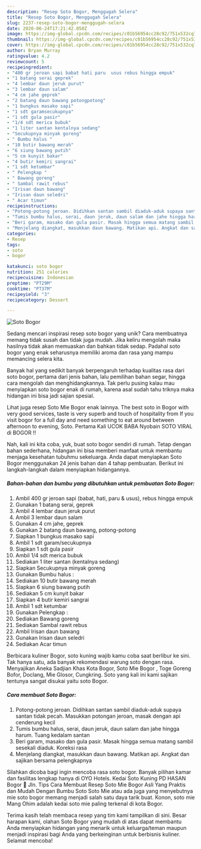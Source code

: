 ```yaml
---
description: "Resep Soto Bogor, Menggugah Selera"
title: "Resep Soto Bogor, Menggugah Selera"
slug: 2237-resep-soto-bogor-menggugah-selera
date: 2020-06-24T17:21:42.050Z
image: https://img-global.cpcdn.com/recipes/c01b56954cc28c92/751x532cq70/soto-bogor-foto-resep-utama.jpg
thumbnail: https://img-global.cpcdn.com/recipes/c01b56954cc28c92/751x532cq70/soto-bogor-foto-resep-utama.jpg
cover: https://img-global.cpcdn.com/recipes/c01b56954cc28c92/751x532cq70/soto-bogor-foto-resep-utama.jpg
author: Bryan Murray
ratingvalue: 4.2
reviewcount: 5
recipeingredient:
- "400 gr jeroan sapi babat hati paru  usus rebus hingga empuk"
- "1 batang serai geprek"
- "4 lembar daun jeruk purut"
- "3 lembar daun salam"
- "4 cm jahe geprek"
- "2 batang daun bawang potongpotong"
- "1 bungkus masako sapi"
- "1 sdt garamsecukupnya"
- "1 sdt gula pasir"
- "1/4 sdt merica bubuk"
- "1 liter santan kentalnya sedang"
- "Secukupnya minyak goreng"
- " Bumbu halus "
- "10 butir bawang merah"
- "6 siung bawang putih"
- "5 cm kunyit bakar"
- "4 butir kemiri sangrai"
- "1 sdt ketumbar"
- " Pelengkap "
- " Bawang goreng"
- " Sambal rawit rebus"
- "Irisan daun bawang"
- "Irisan daun seledri"
- " Acar timun"
recipeinstructions:
- "Potong-potong jeroan. Didihkan santan sambil diaduk-aduk supaya santan tidak pecah. Masukkan potongan jeroan, masak dengan api cenderung kecil"
- "Tumis bumbu halus, serai, daun jeruk, daun salam dan jahe hingga harum. Tuang kedalam santan"
- "Beri garam, masako dan gula pasir. Masak hingga semua matang sambil sesekali diaduk. Koreksi rasa"
- "Menjelang diangkat, masukkan daun bawang. Matikan api. Angkat dan sajikan bersama pelengkapnya"
categories:
- Resep
tags:
- soto
- bogor

katakunci: soto bogor 
nutrition: 251 calories
recipecuisine: Indonesian
preptime: "PT29M"
cooktime: "PT37M"
recipeyield: "3"
recipecategory: Dessert

---
```



![Soto Bogor](https://img-global.cpcdn.com/recipes/c01b56954cc28c92/751x532cq70/soto-bogor-foto-resep-utama.jpg)

Sedang mencari inspirasi resep soto bogor yang unik? Cara membuatnya memang tidak susah dan tidak juga mudah. Jika keliru mengolah maka hasilnya tidak akan memuaskan dan bahkan tidak sedap. Padahal soto bogor yang enak seharusnya memiliki aroma dan rasa yang mampu memancing selera kita.

Banyak hal yang sedikit banyak berpengaruh terhadap kualitas rasa dari soto bogor, pertama dari jenis bahan, lalu pemilihan bahan segar, hingga cara mengolah dan menghidangkannya. Tak perlu pusing kalau mau menyiapkan soto bogor enak di rumah, karena asal sudah tahu triknya maka hidangan ini bisa jadi sajian spesial.

Lihat juga resep Soto Mie Bogor enak lainnya. The best soto in Bogor with very good services, taste is very superb and touch of hospitality from If you visit bogor for a full day and need something to eat around between afternoon to evening, Soto. Pertama Kali UCOK BABA Nyobain SOTO VIRAL di BOGOR !!


Nah, kali ini kita coba, yuk, buat soto bogor sendiri di rumah. Tetap dengan bahan sederhana, hidangan ini bisa memberi manfaat untuk membantu menjaga kesehatan tubuhmu sekeluarga. Anda dapat menyiapkan Soto Bogor menggunakan 24 jenis bahan dan 4 tahap pembuatan. Berikut ini langkah-langkah dalam menyiapkan hidangannya.

<!--inarticleads1-->

##### Bahan-bahan dan bumbu yang dibutuhkan untuk pembuatan Soto Bogor:

1. Ambil 400 gr jeroan sapi (babat, hati, paru &amp; usus), rebus hingga empuk
1. Gunakan 1 batang serai, geprek
1. Ambil 4 lembar daun jeruk purut
1. Ambil 3 lembar daun salam
1. Gunakan 4 cm jahe, geprek
1. Gunakan 2 batang daun bawang, potong-potong
1. Siapkan 1 bungkus masako sapi
1. Ambil 1 sdt garam/secukupnya
1. Siapkan 1 sdt gula pasir
1. Ambil 1/4 sdt merica bubuk
1. Sediakan 1 liter santan (kentalnya sedang)
1. Siapkan Secukupnya minyak goreng
1. Gunakan  Bumbu halus :
1. Sediakan 10 butir bawang merah
1. Siapkan 6 siung bawang putih
1. Sediakan 5 cm kunyit bakar
1. Siapkan 4 butir kemiri sangrai
1. Ambil 1 sdt ketumbar
1. Gunakan  Pelengkap :
1. Sediakan  Bawang goreng
1. Sediakan  Sambal rawit rebus
1. Ambil Irisan daun bawang
1. Gunakan Irisan daun seledri
1. Sediakan  Acar timun


Berbicara kuliner Bogor, soto kuning wajib kamu coba saat berlibur ke sini. Tak hanya satu, ada banyak rekomendasi warung soto dengan rasa. Menyajikan Aneka Sadjian Khas Kota Bogor, Soto Mie Bogor , Toge Goreng Bofor, Doclang, Mie Glosor, Cungkring. Soto yang kali ini kami sajikan tentunya sangat disukai yaitu soto Bogor. 

<!--inarticleads2-->

##### Cara membuat Soto Bogor:

1. Potong-potong jeroan. Didihkan santan sambil diaduk-aduk supaya santan tidak pecah. Masukkan potongan jeroan, masak dengan api cenderung kecil
1. Tumis bumbu halus, serai, daun jeruk, daun salam dan jahe hingga harum. Tuang kedalam santan
1. Beri garam, masako dan gula pasir. Masak hingga semua matang sambil sesekali diaduk. Koreksi rasa
1. Menjelang diangkat, masukkan daun bawang. Matikan api. Angkat dan sajikan bersama pelengkapnya


Silahkan dicoba bagi ingin mencoba rasa soto bogor. Banyak pilihan kamar dan fasilitas lengkap hanya di OYO Hotels. Kedai Soto Kuning PD HASAN Bogor 📍 Jln. Tips Cara Membuat Resep Soto Mie Bogor Asli Yang Praktis dan Mudah Dengan Bumbu Soto Soto Mie atau ada juga yang menyebutnya mie soto bogor memang menjadi salah satu daya tarik buat. Konon, soto mie Mang Ohim adalah kedai soto mie paling terkenal di kota Bogor. 

Terima kasih telah membaca resep yang tim kami tampilkan di sini. Besar harapan kami, olahan Soto Bogor yang mudah di atas dapat membantu Anda menyiapkan hidangan yang menarik untuk keluarga/teman maupun menjadi inspirasi bagi Anda yang berkeinginan untuk berbisnis kuliner. Selamat mencoba!
